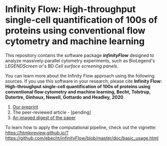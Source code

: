 # Infinity Flow: High-throughput single-cell quantification of 100s of proteins using conventional flow cytometry and machine learning

This repository contains the software package ***infinityFlow*** designed to analyze massively-parallel cytometry experiments, such as BioLegend's *LEGENDScreen* or's BD *Cell surface screening panels*. 

You can learn more about the Infinity Flow approach using the following sources. If you use this software in your research, please cite **Infinity Flow: High-throughput single-cell quantification of 100s of proteins using conventional flow cytometry and machine learning, Becht, Tolstrup, Dutertre, Ginhoux, Newell, Gottardo and Headley, 2020**.

1. [Our preprint](https://www.biorxiv.org/content/10.1101/2020.06.17.152926v1)
1. The peer-reviewed article - [pending]
1. [An imaged digest of the paper](https://twitter.com/EtienneBecht/status/1274039148781826049)

To learn how to apply the computational pipeline, check out the vignette: https://htmlpreview.github.io/?https://github.com/ebecht/infinityFlow/blob/master/doc/basic_usage.html